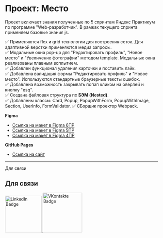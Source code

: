 # Проект: Место

Проект включает знания полученные по 5 спринтам Яндекс Практикум по программе "Web-разработчик". В рамках текущего спринта применяем базовые знания js.

✅ Применяются flex и grid технологии для построения сеток. Для адаптивной верстки применяются медиа запросы.<br>
✅ Модальные окна pop-up для "Редактировать профиль", "Новое место" и "Увеличение фотографии" методом template. Модальные окна реализованы плавным всплытием.<br>
✅ Добавлен функционал удаления карточки и поставить лайк.<br>
✅ Добавлена валидация формы "Редактировать профиль" и "Новое место". Используются стандартные браузерные тексты ошибок.<br>
✅ Добавлена возможность закрывать попап кликом на оверлей и кнопку "esq".<br>
✅ Создана файловая структура по <b>БЭМ (Nested)</b>.<br>
✅ Добавлены классы: Card, Popup, PopupWithForm, PopupWithImage, Section, UserInfo, FormValidator.
✅ СБорщик проектор Webpack.

**Figma**

- [Ссылка на макет в Figma 6ПР](https://www.figma.com/file/kRVLKwYG3d1HGLvh7JFWRT/JavaScript.-Sprint-6?node-id=0%3A1)
- [Ссылка на макет в Figma 5ПР](https://www.figma.com/file/2cn9N9jSkmxD84oJik7xL7/JavaScript.-Sprint-4?node-id=0%3A1)
- [Ссылка на макет в Figma 4ПР](https://www.figma.com/file/bjyvbKKJN2naO0ucURl2Z0/JavaScript.-Sprint-5?node-id=0%3A1&t=dvfXoJ1t4kxiTBKc-0)

**GitHub Pages**

- [Ссылка на cайт](https://zykovruslan.github.io/zykovruslan.github.io-russian-mesto/)

---

Для связи

## Для связи
  <a href="https://linkedin.com/in/ruslan-zykov/">
    <img src="https://img.shields.io/badge/Linkedin-blue?style=for-the-badge&logo=linkedin&logoColor=white" alt="LinkedIn Badge" width="120"/>
  </a>
  <a href="https://vk.com/r_u_sl_i_k">
    <img src="https://img.shields.io/badge/Vkontakte-blue?style=for-the-badge&logo=vk&logoColor=white" alt="VKontakte Badge" width="130"/>
  </a>
